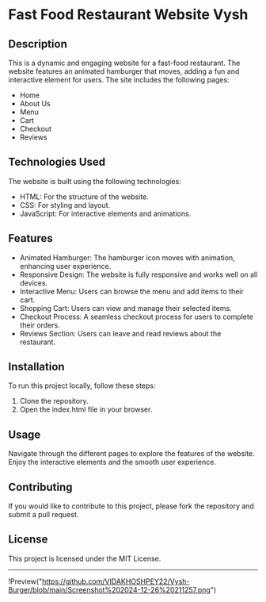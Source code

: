 # Fast Food Restaurant Website Vysh

## Description
This is a dynamic and engaging website for a fast-food restaurant. The website features an animated hamburger that moves, adding a fun and interactive element for users. The site includes the following pages:
- Home
- About Us
- Menu
- Cart
- Checkout
- Reviews

## Technologies Used
The website is built using the following technologies:
- HTML: For the structure of the website.
- CSS: For styling and layout.
- JavaScript: For interactive elements and animations.

## Features
- Animated Hamburger: The hamburger icon moves with animation, enhancing user experience.
- Responsive Design: The website is fully responsive and works well on all devices.
- Interactive Menu: Users can browse the menu and add items to their cart.
- Shopping Cart: Users can view and manage their selected items.
- Checkout Process: A seamless checkout process for users to complete their orders.
- Reviews Section: Users can leave and read reviews about the restaurant.

## Installation
To run this project locally, follow these steps:
1. Clone the repository.
2. Open the index.html file in your browser.

## Usage
Navigate through the different pages to explore the features of the website. Enjoy the interactive elements and the smooth user experience.

## Contributing
If you would like to contribute to this project, please fork the repository and submit a pull request.

## License
This project is licensed under the MIT License.

---
!Preview("https://github.com/VIDAKHOSHPEY22/Vysh-Burger/blob/main/Screenshot%202024-12-26%20211257.png")
